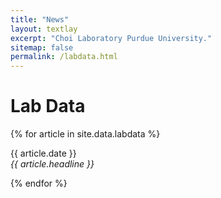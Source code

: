```yaml
---
title: "News"
layout: textlay
excerpt: "Choi Laboratory Purdue University."
sitemap: false
permalink: /labdata.html
---
```


# Lab Data

{% for article in site.data.labdata %}
<p>{{ article.date }} <br>
<em>{{ article.headline }}</em></p>
{% endfor %}

